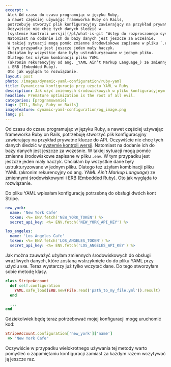 ```yaml
---
excerpt: >
 Alek Od czasu do czasu programując w języku Ruby,
 a nawet częściej używając frameworka Ruby on Rails,
 potrzebuję stworzyć plik konfiguracyjny zawierający na przykład prywatne klucze do API.
 Oczywiście nie chcę tych danych śledzić w
 [systemie kontroli wersji](/pl/what-is-git "Wstęp do rozproszonego systemu kontroli wersji Git").
 Natomiast na dodanie ich do bazy danych jest jeszcze za wcześnie.
 W takiej sytuacji mogą pomóc zmienne środowiskowe zapisane w pliku `.env`.
 W tym przypadku jest jeszcze jeden mały haczyk.
 Chciałam by wszystkie dane były ustrukturyzowane w jednym pliku.
 Dlatego też użyłam kombinacji pliku YAML
 (akronim rekurencyjny od ang. _YAML Ain’t Markup Language_) ze zmiennymi środowiskowymi
 i ERB (Embedded Ruby).
 Oto jak wygląda to rozwiązanie.
layout: post
photo: /images/dynamic-yaml-configuration/ruby-yaml
title: Dynamiczna konfiguracja przy użyciu YAML w Ruby
description: Jak użyć zmiennych środowiskowych w pliku konfiguracyjnym YAML?
headline: Premature optimization is the root of all evil.
categories: [programowanie]
tags: [TIL, Ruby, Ruby on Rails]
imagefeature: dynamic-yaml-configuration/og_image.png
lang: pl
---
```


Od czasu do czasu programując w języku Ruby, a nawet częściej używając frameworka Ruby on Rails, potrzebuję stworzyć plik konfiguracyjny zawierający na przykład prywatne klucze do API. Oczywiście nie chcę tych danych śledzić w <a href="{{ site.baseurl }}/what-is-git" title="Wstęp do rozproszonego systemu kontroli wersji Git">systemie kontroli wersji</a>. Natomiast na dodanie ich do bazy danych jest jeszcze za wcześnie. W takiej sytuacji mogą pomóc zmienne środowiskowe zapisane w pliku `.env`. W tym przypadku jest jeszcze jeden mały haczyk. Chciałam by wszystkie dane były ustrukturyzowane w jednym pliku. Dlatego też użyłam kombinacji pliku YAML (akronim rekurencyjny od ang. _YAML Ain’t Markup Language_) ze zmiennymi środowiskowymi i ERB (Embedded Ruby). Oto jak wygląda to rozwiązanie.

Do pliku YAML wpisałam konfigurację potrzebną do obsługi dwóch kont Stripe.

```yml
new_york:
  name: 'New York Cafe'
  token: <%= ENV.fetch('NEW_YORK_TOKEN') %>
  secret_api_key: <%= ENV.fetch('NEW_YORK_API_KEY') %>

los_angeles:
  name: 'Los Angeles Cafe'
  token: <%= ENV.fetch('LOS_ANGELES_TOKEN') %>
  secret_api_key: <%= ENV.fetch('LOS_ANGELES_API_KEY') %>
```

Jak można zauważyć użyłam zmiennych środowiskowych do obsługi wrażliwych danych, które zostaną wstrzyknięte do do pliku YAML przy użyciu `ERB`. Teraz wystarczy już tylko wczytać dane. Do tego stworzyłam sobie metodę klasy.

```ruby
class StripeAccount
  def self.configuration
    YAML.safe_load(ERB.new(File.read('path_to_my_file.yml')).result)
  end

  ...
end
```

Gdziekolwiek będę teraz potrzebować mojej konfiguracji mogę uruchomić kod:

```ruby
StripeAccount.configuration['new_york']['name']
 => "New York Cafe"
```

Oczywiście w przypadku wielokrotnego używania tej metody warto pomyśleć o zapamiętaniu konfiguracji zamiast za każdym razem wczytywać ją jeszcze raz.
